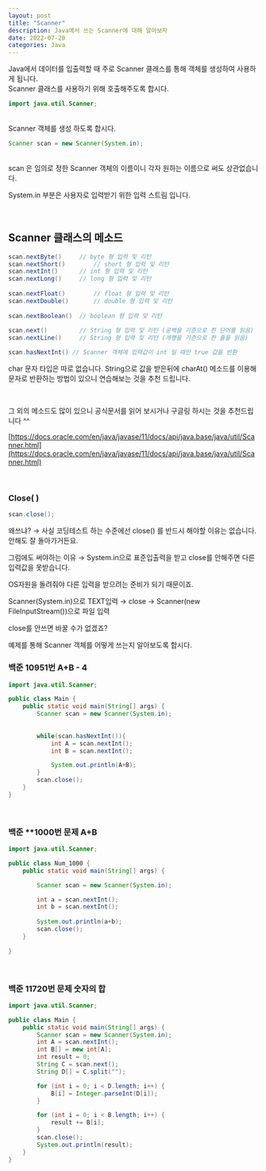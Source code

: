 ```yaml
---
layout: post
title: "Scanner"
description: Java에서 쓰는 Scanner에 대해 알아보자
date: 2022-07-20 
categories: Java
---
```


Java에서 데이터를 입출력할 때 주로 Scanner 클래스를 통해 객체를 생성하여 사용하게 됩니다.
<br>
Scanner 클래스를 사용하기 위해 호출해주도록 합시다.
<br>

```java
import java.util.Scanner;
```

<br>
Scanner 객체를 생성 하도록 합시다.
<br>

```java
Scanner scan = new Scanner(System.in);
```

<br>
scan 은 임의로 정한 Scanner 객체의 이름이니 각자 원하는 이름으로 써도 상관없습니다.

System.in 부분은 사용자로 입력받기 위한 입력 스트림 입니다. 

<br>


## Scanner 클래스의 메소드<br>

```java
scan.nextByte()		// byte 형 입력 및 리턴
scan.nextShort()		// short 형 입력 및 리턴
scan.nextInt()		// int 형 입력 및 리턴
scan.nextLong()		// long 형 입력 및 리턴
 
scan.nextFloat()		// float 형 입력 및 리턴
scan.nextDouble()		// double 형 입력 및 리턴
 
scan.nextBoolean()	// boolean 형 입력 및 리턴
 
scan.next()			// String 형 입력 및 리턴	(공백을 기준으로 한 단어를 읽음)
scan.nextLine()		// String 형 입력 및 리턴 (개행을 기준으로 한 줄을 읽음)

scan.hasNextInt() // Scanner 객체에 입력값이 int 일 때만 true 값을 반환
```

char 문자 타입은 따로 없습니다. String으로 값을 받은뒤에 charAt() 메소드를 이용해 문자로 반환하는 방법이 있으니 연습해보는 것을 추천 드립니다.

<br>

그 외의 메소드도 많이 있으니 공식문서를 읽어 보시거나 구글링 하시는 것을 추천드립니다 ^^
<br>

[https://docs.oracle.com/en/java/javase/11/docs/api/java.base/java/util/Scanner.html](https://docs.oracle.com/en/java/javase/11/docs/api/java.base/java/util/Scanner.html)

<br>

### Close( )

```java
scan.close();
```


왜쓰냐? → 사실 코딩테스트 하는 수준에선 close() 를 반드시 해야할 이유는 없습니다. 안해도 잘 돌아가거든요.

그럼에도 써야하는 이유 → System.in으로 표준입출력을 받고 close를 안해주면 다른 입력값을 못받습니다.

OS자원을 돌려줘야 다른 입력을 받으려는 준비가 되기 때문이죠.

Scanner(System.in)으로 TEXT입력 → close → Scanner(new FileInputStream())으로 파일 입력

close를 안쓰면 바꿀 수가 없겠죠? 


예제를 통해 Scanner 객체를 어떻게 쓰는지 알아보도록 합시다.



### 백준 10951번 A+B - 4

```java
import java.util.Scanner;

public class Main {
    public static void main(String[] args) {
        Scanner scan = new Scanner(System.in);
        
        
        while(scan.hasNextInt()){
            int A = scan.nextInt();
            int B = scan.nextInt();

            System.out.println(A+B);
        }
        scan.close();
    }
}
```

<br>

### 백준 **1000번 문제 A+B

```java
import java.util.Scanner;

public class Num_1000 {
    public static void main(String[] args) {

        Scanner scan = new Scanner(System.in);

        int a = scan.nextInt();
        int b = scan.nextInt();
        
        System.out.println(a+b);
        scan.close();
    }
    
}
```

<br>

### 백준 11720번 문제 숫자의 합


```java
import java.util.Scanner;

public class Main {
    public static void main(String[] args) {
        Scanner scan = new Scanner(System.in);
        int A = scan.nextInt();
        int B[] = new int[A];
        int result = 0;
        String C = scan.next();
        String D[] = C.split("");

        for (int i = 0; i < D.length; i++) {
            B[i] = Integer.parseInt(D[i]);
        }

        for (int i = 0; i < B.length; i++) {
            result += B[i];
        }
        scan.close();
        System.out.println(result);
    }
}
```

<br>
<br>


